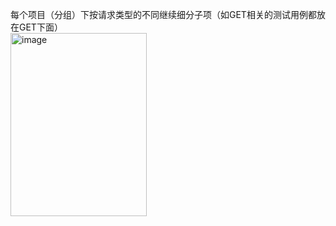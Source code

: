 每个项目（分组）下按请求类型的不同继续细分子项（如GET相关的测试用例都放在GET下面）<br>
<img width="218" height="293" alt="image" src="https://github.com/user-attachments/assets/d78d11f2-e443-4a10-9267-ade9ab6d2701" />
